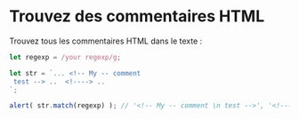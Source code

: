 # Trouvez des commentaires HTML

Trouvez tous les commentaires HTML dans le texte :

```js
let regexp = /your regexp/g;

let str = `... <!-- My -- comment
 test --> ..  <!----> ..
`;

alert( str.match(regexp) ); // '<!-- My -- comment \n test -->', '<!---->'
```

